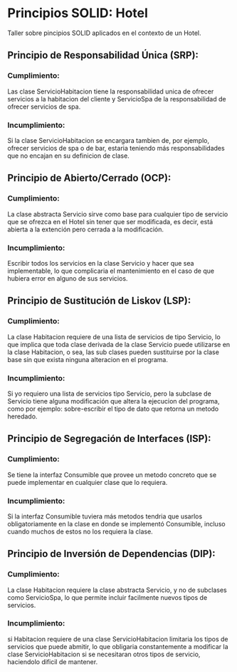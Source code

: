 # Principios SOLID: Hotel

Taller sobre pincipios SOLID aplicados en el 
contexto de un Hotel.


## Principio de Responsabilidad Única (SRP):

### Cumplimiento:
Las clase ServicioHabitacion tiene la responsabilidad unica
de ofrecer servicios a la habitacion del cliente y ServicioSpa
de la responsabilidad de ofrecer servicios de spa.

### Incumplimiento:
Si la clase ServicioHabitacion se encargara tambien de, por ejemplo,
ofrecer servicios de spa o de bar, estaria teniendo más responsabilidades
que no encajan en su definicion de clase.


## Principio de Abierto/Cerrado (OCP):

### Cumplimiento:
La clase abstracta Servicio sirve como base para cualquier tipo
de servicio que se ofrezca en el Hotel sin tener que ser modificada,
es decir, está abierta a la extención pero cerrada a la modificación.

### Incumplimiento:
Escribir todos los servicios en la clase Servicio y hacer que sea
implementable, lo que complicaria el mantenimiento en el caso de
que hubiera error en alguno de sus servicios.


## Principio de Sustitución de Liskov (LSP):

### Cumplimiento:
La clase Habitacion requiere de una lista de servicios de
tipo Servicio, lo que implica que toda clase derivada de la
clase Servicio puede utilizarse en la clase Habitacion, o sea,
las sub clases pueden sustituirse por la clase base sin que
exista ninguna alteracion en el programa.

### Incumplimiento:
Si yo requiero una lista de servicios tipo Servicio, pero
la subclase de Servicio tiene alguna modificación que altera
la ejecucion del programa, como por ejemplo: sobre-escribir
el tipo de dato que retorna un metodo heredado.


## Principio de Segregación de Interfaces (ISP):

### Cumplimiento:
Se tiene la interfaz Consumible que provee un metodo concreto que se
puede implementar en cualquier clase que lo requiera.

### Incumplimiento:
Si la interfaz Consumible tuviera más metodos tendria que usarlos
obligatoriamente en la clase en donde se implementó Consumible,
incluso cuando muchos de estos no los requiera la clase.


## Principio de Inversión de Dependencias (DIP):

### Cumplimiento:
La clase Habitacion requiere la clase abstracta Servicio, y no 
de subclases como ServicioSpa, lo que permite incluir facilmente
nuevos tipos de servicios. 

### Incumplimiento:
si Habitacion requiere de una clase ServicioHabitacion limitaria
los tipos de servicios que puede abmitir, lo que obligaria
constantemente a modificar la clase ServicioHabitacion si se necesitaran
otros tipos de servicio, haciendolo dificil de mantener.


